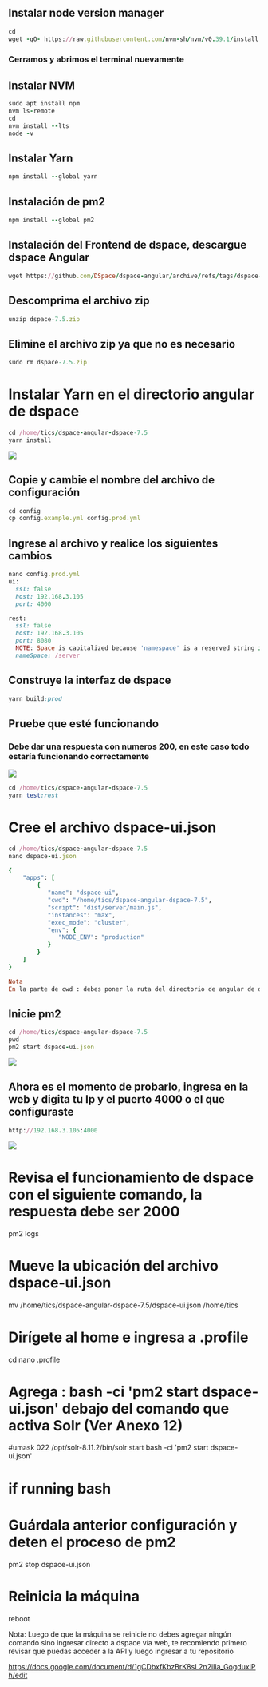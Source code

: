 ## Instalar node version manager
```ruby
cd
wget -qO- https://raw.githubusercontent.com/nvm-sh/nvm/v0.39.1/install.sh | bash
```
### Cerramos y abrimos el terminal nuevamente
## Instalar NVM
```ruby
sudo apt install npm
nvm ls-remote
cd
nvm install --lts
node -v
```
## Instalar Yarn 
```ruby
npm install --global yarn
```
## Instalación de pm2
```ruby
npm install --global pm2
```
## Instalación del Frontend de dspace, descargue dspace Angular
```ruby
wget https://github.com/DSpace/dspace-angular/archive/refs/tags/dspace-7.5.zip
```
## Descomprima el archivo zip
```ruby
unzip dspace-7.5.zip
```
## Elimine el archivo zip ya que no es necesario
```ruby
sudo rm dspace-7.5.zip
```
# Instalar Yarn en el directorio angular de dspace
```ruby
cd /home/tics/dspace-angular-dspace-7.5
yarn install
```
![](/Imagenes/anexob1.PNG)

## Copie y cambie el nombre del archivo de configuración
```ruby
cd config 
cp config.example.yml config.prod.yml
```
## Ingrese al archivo y realice los siguientes cambios 
```ruby
nano config.prod.yml
ui:
  ssl: false
  host: 192.168.3.105
  port: 4000

rest:
  ssl: false
  host: 192.168.3.105
  port: 8080
  NOTE: Space is capitalized because 'namespace' is a reserved string in Type
  nameSpace: /server
```
## Construye la interfaz de dspace
```ruby
yarn build:prod
```
## Pruebe que esté funcionando 
### Debe dar una respuesta con numeros 200, en este caso todo estaría funcionando correctamente
![](/Imagenes/anexob2.PNG)
```ruby
cd /home/tics/dspace-angular-dspace-7.5
yarn test:rest
```
# Cree el archivo dspace-ui.json
```ruby
cd /home/tics/dspace-angular-dspace-7.5
nano dspace-ui.json

{
    "apps": [
        {
           "name": "dspace-ui",
           "cwd": "/home/tics/dspace-angular-dspace-7.5",
           "script": "dist/server/main.js",
           "instances": "max",
           "exec_mode": "cluster",
           "env": {
              "NODE_ENV": "production"
           }
        }
    ]
}

Nota
En la parte de cwd : debes poner la ruta del directorio de angular de dspace
```
## Inicie pm2
```ruby
cd /home/tics/dspace-angular-dspace-7.5
pwd
pm2 start dspace-ui.json
```
![](/Imagenes/anexob3.PNG)
## Ahora es el momento de probarlo, ingresa en la web y digita tu Ip y el puerto 4000 o el que configuraste
```ruby
http://192.168.3.105:4000
```
![](/Imagenes/anexob4.PNG)
# Revisa el funcionamiento de dspace con el siguiente comando, la respuesta debe ser 2000 
pm2 logs

# Mueve la ubicación del archivo dspace-ui.json
mv  /home/tics/dspace-angular-dspace-7.5/dspace-ui.json /home/tics

# Dirígete al home e ingresa a .profile
cd
nano .profile

# Agrega : bash -ci 'pm2 start dspace-ui.json' debajo del comando que activa Solr (Ver Anexo 12)
#umask 022
/opt/solr-8.11.2/bin/solr start
bash -ci 'pm2 start dspace-ui.json'
# if running bash

# Guárdala anterior configuración y deten el proceso de pm2 
pm2 stop dspace-ui.json

# Reinicia la máquina
reboot

Nota: Luego de que la máquina se reinicie no debes  agregar ningún comando  sino ingresar 
directo a dspace vía web, te recomiendo primero revisar que puedas acceder a la API y 
luego ingresar a tu repositorio

https://docs.google.com/document/d/1gCDbxfKbzBrK8sL2n2iIia_GogduxIPh/edit

